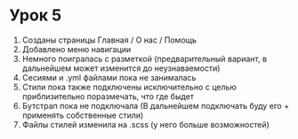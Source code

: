 # Урок 5

1. Созданы страницы Главная / О нас / Помощь
2. Добавлено меню навигации
3. Немного поигралась с разметкой (предварительный вариант, в дальнейшем может изменится до неузнаваемости)
4. Сесиями и .yml файлами пока не занималась
5. Стили пока также подключены исключительно с целью приблизительно поразмечать, что где быдет
6. Бутстрап пока не подключала (В дальнейшем подключать буду его +  применять собственные стили)
7. Файлы стилей изменила на .scss (у него больше возможностей)

